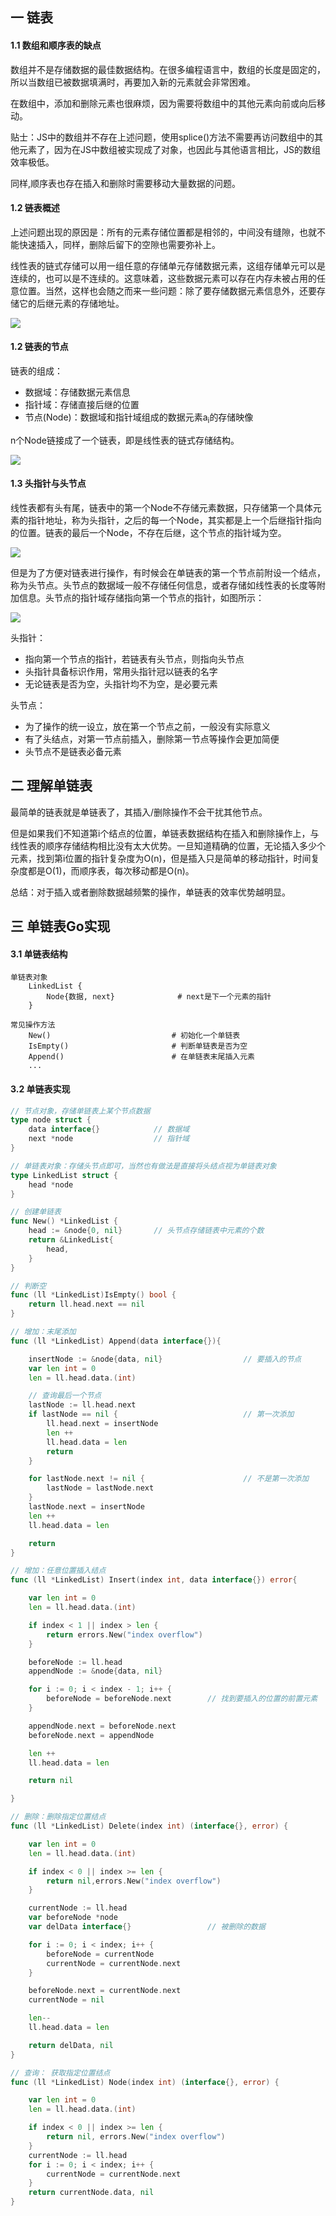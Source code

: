 ## 一 链表

#### 1.1 数组和顺序表的缺点

数组并不是存储数据的最佳数据结构。在很多编程语言中，数组的长度是固定的，所以当数组已被数据填满时，再要加入新的元素就会非常困难。  

在数组中，添加和删除元素也很麻烦，因为需要将数组中的其他元素向前或向后移动。   

贴士：JS中的数组并不存在上述问题，使用splice()方法不需要再访问数组中的其他元素了，因为在JS中数组被实现成了对象，也因此与其他语言相比，JS的数组效率极低。

同样,顺序表也存在插入和删除时需要移动大量数据的问题。  

#### 1.2 链表概述  

上述问题出现的原因是：所有的元素存储位置都是相邻的，中间没有缝隙，也就不能快速插入，同样，删除后留下的空隙也需要弥补上。  

线性表的链式存储可以用一组任意的存储单元存储数据元素，这组存储单元可以是连续的，也可以是不连续的。这意味着，这些数据元素可以存在内存未被占用的任意位置。当然，这样也会随之而来一些问题：除了要存储数据元素信息外，还要存储它的后继元素的存储地址。  

![](../../images/structure/linkedlist-1.png)  

#### 1.2 链表的节点

链表的组成：
- 数据域：存储数据元素信息
- 指针域：存储直接后继的位置
- 节点(Node)：数据域和指针域组成的数据元素a<sub>i</sub>的存储映像

n个Node链接成了一个链表，即是线性表的链式存储结构。  

![](../../images/structure/linkedlist-2.png)  

#### 1.3 头指针与头节点

线性表都有头有尾，链表中的第一个Node不存储元素数据，只存储第一个具体元素的指针地址，称为头指针，之后的每一个Node，其实都是上一个后继指针指向的位置。链表的最后一个Node，不存在后继，这个节点的指针域为空。   

![](../../images/structure/linkedlist-3.png)  


但是为了方便对链表进行操作，有时候会在单链表的第一个节点前附设一个结点，称为头节点。头节点的数据域一般不存储任何信息，或者存储如线性表的长度等附加信息。头节点的指针域存储指向第一个节点的指针，如图所示：   

![](../../images/structure/linkedlist-4.png)  
  

头指针：
- 指向第一个节点的指针，若链表有头节点，则指向头节点
- 头指针具备标识作用，常用头指针冠以链表的名字
- 无论链表是否为空，头指针均不为空，是必要元素

头节点：
- 为了操作的统一设立，放在第一个节点之前，一般没有实际意义
- 有了头结点，对第一节点前插入，删除第一节点等操作会更加简便
- 头节点不是链表必备元素 

## 二 理解单链表  

最简单的链表就是单链表了，其插入/删除操作不会干扰其他节点。  

但是如果我们不知道第i个结点的位置，单链表数据结构在插入和删除操作上，与线性表的顺序存储结构相比没有太大优势。一旦知道精确的位置，无论插入多少个元素，找到第i位置的指针复杂度为O(n)，但是插入只是简单的移动指针，时间复杂度都是O(1)，而顺序表，每次移动都是O(n)。  

总结：对于插入或者删除数据越频繁的操作，单链表的效率优势越明显。

## 三 单链表Go实现

#### 3.1 单链表结构
```
单链表对象  
	LinkedList {
		Node{数据, next}          	# next是下一个元素的指针
	}

常见操作方法    
    New()          					# 初始化一个单链表
    IsEmpty()            			# 判断单链表是否为空
    Append()               			# 在单链表末尾插入元素
	...
```

#### 3.2 单链表实现

```go
// 节点对象，存储单链表上某个节点数据
type node struct {
	data interface{}			// 数据域
	next *node					// 指针域
}

// 单链表对象：存储头节点即可，当然也有做法是直接将头结点视为单链表对象
type LinkedList struct {
	head *node					
}

// 创建单链表
func New() *LinkedList {
	head := &node{0, nil}		// 头节点存储链表中元素的个数
	return &LinkedList{
		head,
	}
}

// 判断空
func (ll *LinkedList)IsEmpty() bool {
	return ll.head.next == nil
}

// 增加：末尾添加
func (ll *LinkedList) Append(data interface{}){

	insertNode := &node{data, nil}					// 要插入的节点
	var len int = 0
	len = ll.head.data.(int)

	// 查询最后一个节点
	lastNode := ll.head.next
	if lastNode == nil {							// 第一次添加
		ll.head.next = insertNode
		len ++
		ll.head.data = len
		return
	}

	for lastNode.next != nil {						// 不是第一次添加
		lastNode = lastNode.next
	}
	lastNode.next = insertNode
	len ++
	ll.head.data = len

	return
}

// 增加：任意位置插入结点
func (ll *LinkedList) Insert(index int, data interface{}) error{

	var len int = 0
	len = ll.head.data.(int)

	if index < 1 || index > len {
		return errors.New("index overflow")
	}

	beforeNode := ll.head
	appendNode := &node{data, nil}

	for i := 0; i < index - 1; i++ {
		beforeNode = beforeNode.next		// 找到要插入的位置的前置元素
	}

	appendNode.next = beforeNode.next
	beforeNode.next = appendNode

	len ++
	ll.head.data = len

	return nil

}

// 删除：删除指定位置结点
func (ll *LinkedList) Delete(index int) (interface{}, error) {

	var len int = 0
	len = ll.head.data.(int)

	if index < 0 || index >= len {
		return nil,errors.New("index overflow")
	}

	currentNode := ll.head
	var beforeNode *node
	var delData interface{}					// 被删除的数据

	for i := 0; i < index; i++ {
		beforeNode = currentNode
		currentNode = currentNode.next
	}

	beforeNode.next = currentNode.next
	currentNode = nil

	len--
	ll.head.data = len

	return delData, nil
}

// 查询： 获取指定位置结点
func (ll *LinkedList) Node(index int) (interface{}, error) {

	var len int = 0
	len = ll.head.data.(int)

	if index < 0 || index >= len {
		return nil, errors.New("index overflow")
	}
	currentNode := ll.head
	for i := 0; i < index; i++ {
		currentNode = currentNode.next
	}
	return currentNode.data, nil
}
```